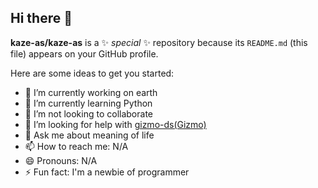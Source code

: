## Hi there 👋


**kaze-as/kaze-as** is a ✨ _special_ ✨ repository because its `README.md` (this file) appears on your GitHub profile.

Here are some ideas to get you started:

- 🔭 I’m currently working on earth
- 🌱 I’m currently learning Python
- 👯 I’m not looking to collaborate 
- 🤔 I’m looking for help with [gizmo-ds(Gizmo)](https://github.com/gizmo-ds)
- 💬 Ask me about meaning of life
- 📫 How to reach me: N/A
- 😄 Pronouns: N/A
- ⚡ Fun fact: I'm a newbie of programmer

